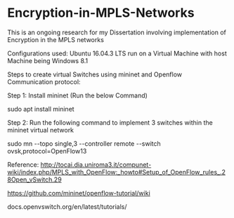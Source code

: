 # Encryption-in-MPLS-Networks
This is an ongoing research for my Dissertation involving implementation of Encryption in the MPLS networks

Configurations used:
Ubuntu 16.04.3 LTS run on a Virtual Machine with host Machine being Windows 8.1

Steps to create virtual Switches using mininet and Openflow Communication protocol:

Step 1: Install mininet (Run the below Command)

sudo apt install mininet

Step 2: Run the following command to implement 3 switches within the mininet virtual network

sudo mn --topo single,3 --controller remote --switch ovsk,protocol=OpenFlow13

Reference:
http://tocai.dia.uniroma3.it/compunet-wiki/index.php/MPLS_with_OpenFlow:_howto#Setup_of_OpenFlow_rules_.28Open_vSwitch.29

https://github.com/mininet/openflow-tutorial/wiki

docs.openvswitch.org/en/latest/tutorials/
